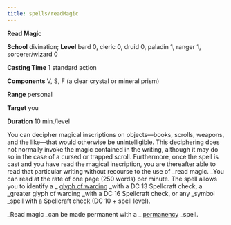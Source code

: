 ```yaml
---
title: spells/readMagic
---
```

 **Read Magic**

**School** divination; **Level** bard 0, cleric 0, druid 0, paladin 1, ranger 1, sorcerer/wizard 0

**Casting Time** 1 standard action

**Components** V, S, F (a clear crystal or mineral prism)

**Range** personal

**Target** you

**Duration** 10 min./level

You can decipher magical inscriptions on objects—books, scrolls, weapons, and the like—that would otherwise be unintelligible. This deciphering does not normally invoke the magic contained in the writing, although it may do so in the case of a cursed or trapped scroll. Furthermore, once the spell is cast and you have read the magical inscription, you are thereafter able to read that particular writing without recourse to the use of _read magic. _You can read at the rate of one page (250 words) per minute. The spell allows you to identify a _ [glyph of warding](glyphOfWarding#_glyph-of-warding) _with a DC 13 Spellcraft check, a _greater glyph of warding _with a DC 16 Spellcraft check, or any _symbol _spell with a Spellcraft check (DC 10 + spell level).

_Read magic _can be made permanent with a _ [permanency](permanency#_permanency) _spell.

